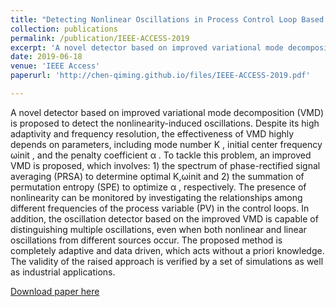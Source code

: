```yaml
---
title: "Detecting Nonlinear Oscillations in Process Control Loop Based on an Improved VMD"
collection: publications
permalink: /publication/IEEE-ACCESS-2019
excerpt: 'A novel detector based on improved variational mode decomposition (VMD) is proposed to detect the nonlinearity-induced oscillations. Despite its high adaptivity and frequency resolution, the effectiveness of VMD highly depends on parameters, including mode number K , initial center frequency ωinit , and the penalty coefficient α . To tackle this problem, an improved VMD is proposed, which involves: 1) the spectrum of phase-rectified signal averaging (PRSA) to determine optimal K,ωinit and 2) the summation of permutation entropy (SPE) to optimize α , respectively. The presence of nonlinearity can be monitored by investigating the relationships among different frequencies of the process variable (PV) in the control loops. In addition, the oscillation detector based on the improved VMD is capable of distinguishing multiple oscillations, even when both nonlinear and linear oscillations from different sources occur. The proposed method is completely adaptive and data driven, which acts without a priori knowledge. The validity of the raised approach is verified by a set of simulations as well as industrial applications.'
date: 2019-06-18
venue: 'IEEE Access'
paperurl: 'http://chen-qiming.github.io/files/IEEE-ACCESS-2019.pdf'

---
```

A novel detector based on improved variational mode decomposition (VMD) is proposed to detect the nonlinearity-induced oscillations. Despite its high adaptivity and frequency resolution, the effectiveness of VMD highly depends on parameters, including mode number K , initial center frequency ωinit , and the penalty coefficient α . To tackle this problem, an improved VMD is proposed, which involves: 1) the spectrum of phase-rectified signal averaging (PRSA) to determine optimal K,ωinit and 2) the summation of permutation entropy (SPE) to optimize α , respectively. The presence of nonlinearity can be monitored by investigating the relationships among different frequencies of the process variable (PV) in the control loops. In addition, the oscillation detector based on the improved VMD is capable of distinguishing multiple oscillations, even when both nonlinear and linear oscillations from different sources occur. The proposed method is completely adaptive and data driven, which acts without a priori knowledge. The validity of the raised approach is verified by a set of simulations as well as industrial applications.

[Download paper here](http://chen-qiming.github.io/files/IEEE-ACCESS-2019.pdf)



